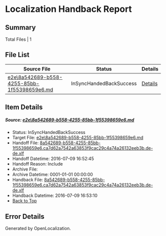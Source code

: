 # <a name='report-top'></a> Localization Handback Report

## Summary
 Total Files | 1

## File List
 Source File | Status | Details 
 ----------- | ------ | ------- 
 [e2e\8a542689-b558-4255-85bb-1f55398659e6.md](https://github.com/OpenLocalizationTestOrg/oltest/blob/0ea7f379194beda0989919bdfc83d3ba09f5bb1c/e2e/8a542689-b558-4255-85bb-1f55398659e6.md) | InSyncHandedBackSuccess | [Details](#5db21feb6817403f840506e1a1b0da8b8c03064e1)

## Item Details
##### <a name='5db21feb6817403f840506e1a1b0da8b8c03064e1'></a> Source: [e2e\8a542689-b558-4255-85bb-1f55398659e6.md](https://github.com/OpenLocalizationTestOrg/oltest/blob/0ea7f379194beda0989919bdfc83d3ba09f5bb1c/e2e/8a542689-b558-4255-85bb-1f55398659e6.md)
* Status: InSyncHandedBackSuccess
* Target File: [e2e\8a542689-b558-4255-85bb-1f55398659e6.md](https://github.com/OpenLocalizationTestOrg/oltest-dede-fly/blob/911af98db4e5fac16d513b2fe5cdc532766c20ce/e2e/8a542689-b558-4255-85bb-1f55398659e6.md)
* Handoff File: [8a542689-b558-4255-85bb-1f55398659e6.ca7d62a7542a63853f9cac29c4a74a26132eeb3b.de-de.xlf](https://github.com/OpenLocalizationTestOrg/olhandoff-e2e/blob/49c3dcfe7b88fd21059b8cb7ea153f2f60387382/ol-handoff/OpenLocalizationTestOrg/oltest-dede-fly/ci/ht/8a542689-b558-4255-85bb-1f55398659e6.ca7d62a7542a63853f9cac29c4a74a26132eeb3b.de-de.xlf)
* Handoff Datetime: 2016-07-09 16:52:45
* Handoff Reason: Include
* Archive File: 
* Archive Datetime: 0001-01-01 00:00:00
* Handback File: [8a542689-b558-4255-85bb-1f55398659e6.ca7d62a7542a63853f9cac29c4a74a26132eeb3b.de-de.xlf](https://github.com/OpenLocalizationTestOrg/olhandback-e2e/blob/79870efa216ac20dd9503ef5ca4fd79d19dfef6e/ol-handback/OpenLocalizationTestOrg/oltest-dede-fly/ci/ht/8a542689-b558-4255-85bb-1f55398659e6.ca7d62a7542a63853f9cac29c4a74a26132eeb3b.de-de.xlf)
* Handback Datetime: 2016-07-09 16:53:10
* [Back to Top](#report-top)


## Error Details

Generated by OpenLocalization.
